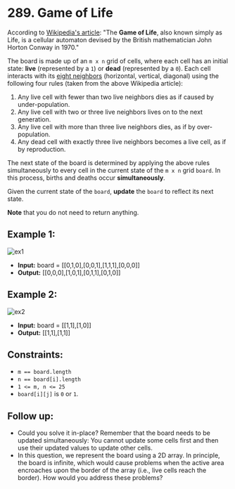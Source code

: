 # 289. Game of Life

According to [Wikipedia's article](https://en.wikipedia.org/wiki/Conway%27s_Game_of_Life): "The **Game of Life**, also known simply as Life, is a cellular automaton devised by the British mathematician John Horton Conway in 1970."

The board is made up of an `m x n` grid of cells, where each cell has an initial state: **live** (represented by a `1`) or **dead** (represented by a `0`). Each cell interacts with its [eight neighbors](https://en.wikipedia.org/wiki/Moore_neighborhood) (horizontal, vertical, diagonal) using the following four rules (taken from the above Wikipedia article):

1. Any live cell with fewer than two live neighbors dies as if caused by under-population.
2. Any live cell with two or three live neighbors lives on to the next generation.
3. Any live cell with more than three live neighbors dies, as if by over-population.
4. Any dead cell with exactly three live neighbors becomes a live cell, as if by reproduction.

The next state of the board is determined by applying the above rules simultaneously to every cell in the current state of the `m x n` grid `board`. In this process, births and deaths occur **simultaneously**.

Given the current state of the `board`, **update** the `board` to reflect its next state.

**Note** that you do not need to return anything.

## Example 1:

![ex1](https://assets.leetcode.com/uploads/2020/12/26/grid1.jpg)

- **Input:** board = [[0,1,0],[0,0,1],[1,1,1],[0,0,0]]
- **Output:** [[0,0,0],[1,0,1],[0,1,1],[0,1,0]]

## Example 2:

![ex2](https://assets.leetcode.com/uploads/2020/12/26/grid2.jpg)

- **Input:** board = [[1,1],[1,0]]
- **Output:** [[1,1],[1,1]]

## Constraints:

- `m == board.length`
- `n == board[i].length`
- `1 <= m, n <= 25`
- `board[i][j]` is `0` or `1`.
 

## Follow up:

- Could you solve it in-place? Remember that the board needs to be updated simultaneously: You cannot update some cells first and then use their updated values to update other cells.
- In this question, we represent the board using a 2D array. In principle, the board is infinite, which would cause problems when the active area encroaches upon the border of the array (i.e., live cells reach the border). How would you address these problems?